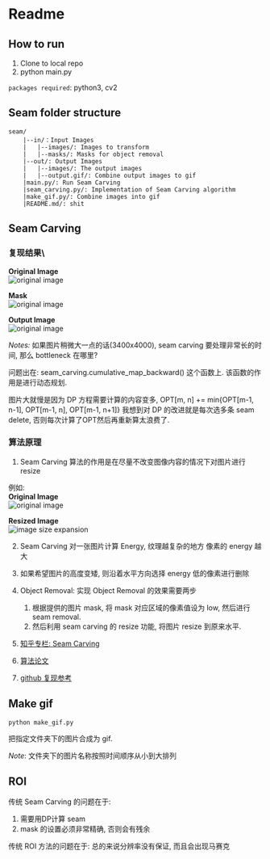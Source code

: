 # Readme

## How to run
1. Clone to local repo
2. python main.py

`packages required`:
python3, cv2

## Seam folder structure
```
seam/
    |--in/：Input Images
    |   |--images/: Images to transform
    |	|--masks/: Masks for object removal
    |--out/: Output Images
    |   |--images/: The output images
    |   |--output.gif/: Combine output images to gif
    |main.py/: Run Seam Carving
    |seam_carving.py/: Implementation of Seam Carving algorithm
    |make_gif.py/: Combine images into gif
    |README.md/: shit
```

## Seam Carving

### 复现结果\
**Original Image**\
![original image](https://github.com/WeixiongLin/newshit/blob/main/figures/pic.jpg)


**Mask**\
![original image](https://github.com/WeixiongLin/newshit/blob/main/figures/mask.jpg)

**Output Image**\
![original image](https://github.com/WeixiongLin/newshit/blob/main/figures/out.gif)


*Notes:* 如果图片稍微大一点的话(3400x4000), seam carving 要处理非常长的时间, 那么 bottleneck 在哪里?

问题出在: seam_carving.cumulative_map_backward() 这个函数上.
该函数的作用是进行动态规划.

图片大就慢是因为 DP 方程需要计算的内容变多, OPT[m, n] += min{OPT[m-1, n-1], OPT[m-1, n], OPT[m-1, n+1]}
我想到对 DP 的改进就是每次选多条 seam delete, 否则每次计算了OPT然后再重新算太浪费了.

### 算法原理

1. Seam Carving 算法的作用是在尽量不改变图像内容的情况下对图片进行 resize

例如:\
**Original Image**\
![original image](https://github.com/vivianhylee/seam-carving/raw/master/example/image6.jpg)

**Resized Image**\
![image size expansion](https://github.com/vivianhylee/seam-carving/raw/master/example/image17_result.png)

2. Seam Carving 对一张图片计算 Energy, 纹理越复杂的地方 像素的 energy 越大
3. 如果希望图片的高度变矮, 则沿着水平方向选择 energy 低的像素进行删除

4. Object Removal: 实现 Object Removal 的效果需要两步
    1. 根据提供的图片 mask, 将 mask 对应区域的像素值设为 low, 然后进行 seam removal.
    2. 然后利用 seam carving 的 resize 功能, 将图片 resize 到原来水平.


1. [知乎专栏: Seam Carving](https://zhuanlan.zhihu.com/p/38974520?utm_source=tuicool&utm_medium=referral)
2. [算法论文](http://graphics.cs.cmu.edu/courses/15-463/2007_fall/hw/proj2/imret.pdf)
3. [github 复现参考](https://github.com/vivianhylee/seam-carving)

## Make gif
```
python make_gif.py
```
把指定文件夹下的图片合成为 gif.

*Note*: 文件夹下的图片名称按照时间顺序从小到大排列


## ROI

传统 Seam Carving 的问题在于:
1. 需要用DP计算 seam
2. mask 的设置必须非常精确, 否则会有残余

传统 ROI 方法的问题在于:
总的来说分辨率没有保证, 而且会出现马赛克

<!-- 我们可以先进行 image segmentation, 然后让用户轻易选择需要 remove 的 object. -->

